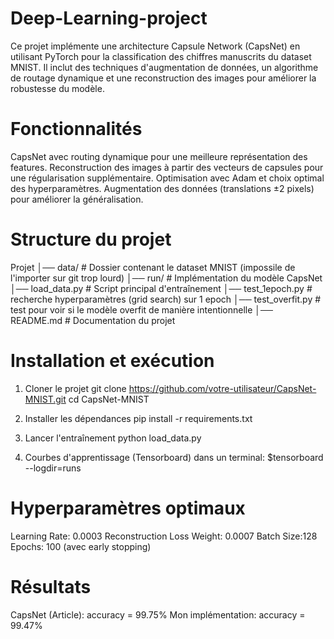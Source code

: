 # Deep-Learning-project
Ce projet implémente une architecture Capsule Network (CapsNet) en utilisant PyTorch pour la classification des chiffres manuscrits du dataset MNIST. Il inclut des techniques d'augmentation de données, un algorithme de routage dynamique et une reconstruction des images pour améliorer la robustesse du modèle.

# Fonctionnalités
CapsNet avec routing dynamique pour une meilleure représentation des features.
Reconstruction des images à partir des vecteurs de capsules pour une régularisation supplémentaire.
Optimisation avec Adam et choix optimal des hyperparamètres.
Augmentation des données (translations ±2 pixels) pour améliorer la généralisation.

# Structure du projet
Projet
│── data/                  # Dossier contenant le dataset MNIST (impossile de l'importer sur git trop lourd)
│── run/                   # Implémentation du modèle CapsNet
│── load_data.py           # Script principal d'entraînement
│── test_1epoch.py         # recherche hyperparamètres (grid search) sur 1 epoch
│── test_overfit.py        # test pour voir si le modèle overfit de manière intentionnelle
│── README.md              # Documentation du projet

# Installation et exécution
1) Cloner le projet
git clone https://github.com/votre-utilisateur/CapsNet-MNIST.git
cd CapsNet-MNIST

2) Installer les dépendances
pip install -r requirements.txt

3) Lancer l'entraînement
python load_data.py

4) Courbes d'apprentissage (Tensorboard)
dans un terminal: $tensorboard --logdir=runs

# Hyperparamètres optimaux

Learning Rate: 0.0003
Reconstruction Loss Weight: 0.0007
Batch Size:128
Epochs: 100 (avec early stopping)

# Résultats
CapsNet (Article): accuracy = 99.75%
Mon implémentation: accuracy = 99.47%
